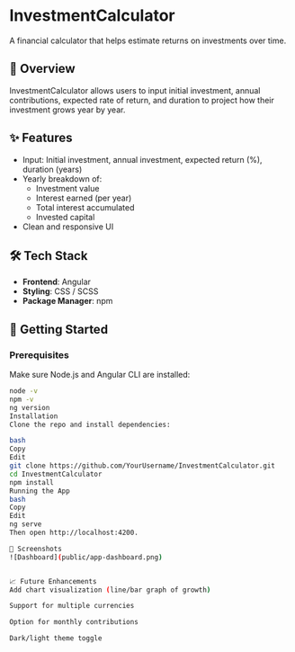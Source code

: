 # InvestmentCalculator
A financial calculator that helps estimate returns on investments over time.

## 📌 Overview
InvestmentCalculator allows users to input initial investment, annual contributions, expected rate of return, and duration to project how their investment grows year by year.  

## ✨ Features
- Input: Initial investment, annual investment, expected return (%), duration (years)  
- Yearly breakdown of:
  - Investment value
  - Interest earned (per year)
  - Total interest accumulated
  - Invested capital  
- Clean and responsive UI  

## 🛠 Tech Stack
- **Frontend**: Angular  
- **Styling**: CSS / SCSS  
- **Package Manager**: npm  

## 🚀 Getting Started

### Prerequisites
Make sure Node.js and Angular CLI are installed:
```bash
node -v
npm -v
ng version
Installation
Clone the repo and install dependencies:

bash
Copy
Edit
git clone https://github.com/YourUsername/InvestmentCalculator.git
cd InvestmentCalculator
npm install
Running the App
bash
Copy
Edit
ng serve
Then open http://localhost:4200.

📸 Screenshots
![Dashboard](public/app-dashboard.png)


📈 Future Enhancements
Add chart visualization (line/bar graph of growth)

Support for multiple currencies

Option for monthly contributions

Dark/light theme toggle